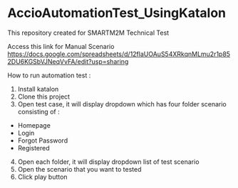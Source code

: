 # AccioAutomationTest_UsingKatalon
This repository created for SMARTM2M Technical Test

Access this link for Manual Scenario
https://docs.google.com/spreadsheets/d/12flaUOAuS54XRkqnMLmu2r1p852DU6KGSbVJNeqVvFA/edit?usp=sharing

How to run automation test :
1. Install katalon
2. Clone this project
3. Open test case, it will display dropdown which has four folder scenario consisting of :
- Homepage
- Login
- Forgot Password
- Registered
4. Open each folder, it will display dropdown list of test scenario
5. Open the scenario that you want to tested
6. Click play button